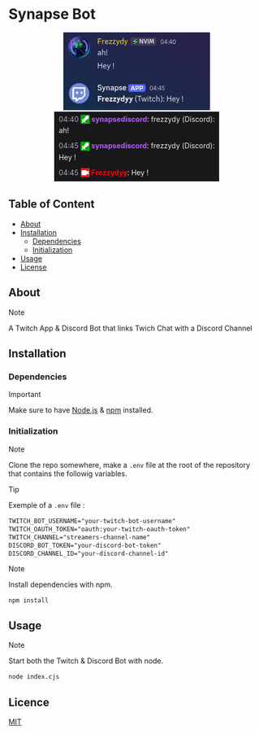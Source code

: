 # Synapse Bot

<p align="center">
  <img src="./readme/example1.png" alt="Example 1"> <img src="./readme/example2.png" alt="Example 2">
</p>

## Table of Content

- [About](#about)
- [Installation](#installation)
  * [Dependencies](#dependencies)
  * [Initialization](#initialization)
- [Usage](#usage)
- [License](#license)

## About

> [!NOTE]
> A Twitch App & Discord Bot that links Twich Chat with a Discord Channel 

## Installation

### Dependencies

> [!IMPORTANT]
> Make sure to have [Node.js](https://nodejs.org) & [npm](https://www.npmjs.com/) installed.

### Initialization

> [!NOTE]
> Clone the repo somewhere, make a `.env` file at the root of the repository that contains the followig variables.

> [!TIP]
> Exemple of a `.env` file :
```env
TWITCH_BOT_USERNAME="your-twitch-bot-username"
TWITCH_OAUTH_TOKEN="oauth:your-twitch-oauth-token"
TWITCH_CHANNEL="streamers-channel-name"
DISCORD_BOT_TOKEN="your-discord-bot-token"
DISCORD_CHANNEL_ID="your-discord-channel-id"
```

> [!NOTE]
> Install dependencies with npm.

```bash
npm install
```

## Usage

> [!NOTE]
> Start both the Twitch & Discord Bot with node.

```bash
node index.cjs
```

## Licence
[MIT](https://github.com/YetAnotherMechanicusEnjoyer/SynapseBot/blob/471d506d441951272afa4067d1dc75349af5f129/LICENSE)
